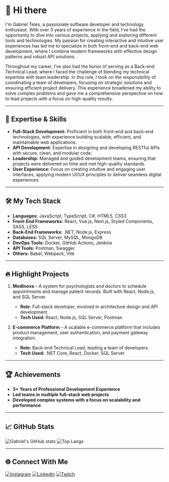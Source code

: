 # 👋 Hi there

I'm Gabriel Teles, a passionate software developer and technology enthusiast. With over 3 years of experience in the field, I've had the opportunity to dive into various projects, applying and exploring different tools and technologies. My passion for creating interactive and intuitive user experiences has led me to specialize in both front-end and back-end web development, where I combine modern frameworks with effective design patterns and robust API solutions.

Throughout my career, I’ve also had the honor of serving as a Back-end Technical Lead, where I faced the challenge of blending my technical expertise with team leadership. In this role, I took on the responsibility of coordinating a team of developers, focusing on strategic solutions and ensuring efficient project delivery. This experience broadened my ability to solve complex problems and gave me a comprehensive perspective on how to lead projects with a focus on high-quality results.

---

## 🚀 Expertise & Skills

- **Full-Stack Development:** Proficient in both front-end and back-end technologies, with experience building scalable, efficient, and maintainable web applications.
- **API Development:** Expertise in designing and developing RESTful APIs with secure, clean, and modular code.
- **Leadership:** Managed and guided development teams, ensuring that projects were delivered on time and met high-quality standards.
- **User Experience:** Focus on creating intuitive and engaging user interfaces, applying modern UI/UX principles to deliver seamless digital experiences.
  
---

## 🛠️ My Tech Stack

- **Languages:** JavaScript, TypeScript, C#, HTML5, CSS3
- **Front-End Frameworks:** React, Vue.js, Next.js, Styled Components, SASS, LESS
- **Back-End Frameworks:** .NET, Node.js, Express
- **Databases:** SQL Server, MySQL, MongoDB
- **DevOps Tools:** Docker, GitHub Actions, Jenkins
- **API Tools:** Postman, Swagger
- **Others:** Babel, Webpack, Vite

---

## 🔥 Highlight Projects

1. **MedInova** – A system for psychologists and doctors to schedule appointments and manage patient records. Built with React, Node.js, and SQL Server.
   - **Role:** Full-stack developer, involved in architecture design and API development.
   - **Tech Used:** React, Node.js, SQL Server, Postman

2. **E-commerce Platform** – A scalable e-commerce platform that includes product management, user authentication, and payment gateway integration.
   - **Role:** Back-end Technical Lead, leading a team of developers.
   - **Tech Used:** .NET Core, React, Docker, SQL Server

---

## 🏆 Achievements

- **3+ Years of Professional Development Experience**
- **Led teams in multiple full-stack web projects**
- **Developed complex systems with a focus on scalability and performance**

---

## 📈 GitHub Stats

![Gabriel's GitHub stats](https://github-readme-stats.vercel.app/api?username=zdog26&show_icons=true&theme=dracula)
![Top Langs](https://github-readme-stats.vercel.app/api/top-langs/?username=zdog26&layout=compact&theme=dracula)

---

## 🌐 Connect With Me

[![Instagram](https://img.shields.io/badge/Instagram-%23E4405F.svg?logo=Instagram&logoColor=white)](https://www.instagram.com/zdog___/) [![LinkedIn](https://img.shields.io/badge/LinkedIn-%230077B5.svg?logo=linkedin&logoColor=white)](https://www.linkedin.com/in/gabriel-teles-76a486161/) [![Twitch](https://img.shields.io/badge/Twitch-black.svg?logo=Twitch&logoColor=white)](https://twitch.tv/zdog__)
